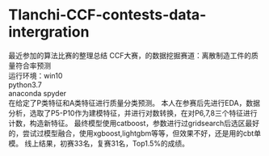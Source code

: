 # TIanchi-CCF-contests-data-intergration
最近参加的算法比赛的整理总结
CCF大赛，的数据挖掘赛道：离散制造工件的质量符合率预测            
运行环境：win10      
        python3.7       
        anaconda spyder                 
在给定了P类特征和A类特征进行质量分类预测。
本人在参赛后先进行EDA，数据分析，选取了P5-P10作为建模特征，并进行对数转换，在对P6,7,8三个特征进行计数，构造新特征。
最终模型使用catboost，参数进行过gridsearch后选区最好的，尝试过模型融合，使用xgboost,lightgbm等等，但效果不好，还是用的cbt单模。
线上结果，初赛33名，复赛31名，Top1.5%的成绩。
